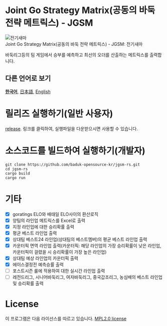 # Joint Go Strategy Matrix(공동의 바둑 전략 메트릭스) - JGSM
![전기새마](https://github.com/baduk-opensource-kr/jgsm-rs/assets/36529903/f2b45d6e-b9c1-4812-a7c8-5835ae8ae312)  
Joint Go Strategy Matrix(공동의 바둑 전략 메트릭스) - JGSM: 전기새마

바둑리그등의 팀 게임에서 승부를 예측하고 최선의 오더를 산출하는 메트릭스를 출력합니다.

## 다른 언어로 보기
[**한국어**](./README.md), [日本語](./README.jp.md), [English](./README.en.md)

# 릴리즈 실행하기(일반 사용자)
[release](https://github.com/baduk-opensource-kr/jgsm-rs/releases/tag/0.2.p).
링크를 클릭하여, 실행파일을 다운받으시면 사용할 수 있습니다.

# 소스코드를 빌드하여 실행하기(개발자)
```
git clone https://github.com/baduk-opensource-kr/jgsm-rs.git
cd jgsm-rs
cargo build
cargo run
```

# 기타
- [x] goratings ELO와 배태일 ELO사이의 환산로직
- [x] 양팀의 라인업 메트릭스를 Excel로 출력
- [x] 지정 라인업에 대한 승리확률 출력
- [x] 평균 베스트 라인업 출력
- [x] 상대팀 베스트24 라인업(상대팀의 베스트멤버)의 평균 베스트 라인업 출력
- [x] 카운터픽 면역 라인업 출력(카운터픽: 해당 라인업의 가장 승리확률이 낮은 라인업, 카운터픽이 걸렸을 시 승리확률이 가장 높은 라인업)
- [x] 상대팀 예상 라인업의 카운터픽 출력
- [x] 에이스결정전 예측승률 출력
- [ ] 포스트시즌 룰에 적용하여 대한 실시간 라인업 출력
- [ ] 레전드리그, 시니어바둑리그, 여자바둑리그, 중국갑조리그, 농심배의 베스트 라인업 및 승리확률 출력

# License
이 프로그램은 다음 라이선스를 따르고 있습니다. [MPL2.0 license](/LICENSE) 
